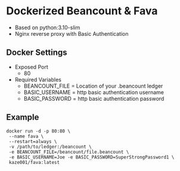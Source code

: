 # Dockerized Beancount & Fava
 - Based on python:3.10-slim
 - Nginx reverse proxy with Basic Authentication

 ## Docker Settings

 - Exposed Port
    - 80
- Required Variables
    - BEANCOUNT_FILE = Location of your .beancount ledger
    - BASIC_USERNAME = http basic authentication username
    - BASIC_PASSWORD = http basic authentication password

## Example

```
docker run -d -p 80:80 \
 --name fava \
 --restart=always \
 -v /path/to/ledger:/beancount \
 -e BEANCOUNT_FILE=/beancount/file.beancount \
 -e BASIC_USERNAME=Joe -e BASIC_PASSWORD=SuperStrongPassword1 \
 kaze001/fava:latest
 ```